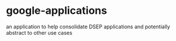 # google-applications
an application to help consolidate DSEP applications and potentially abstract to other use cases
